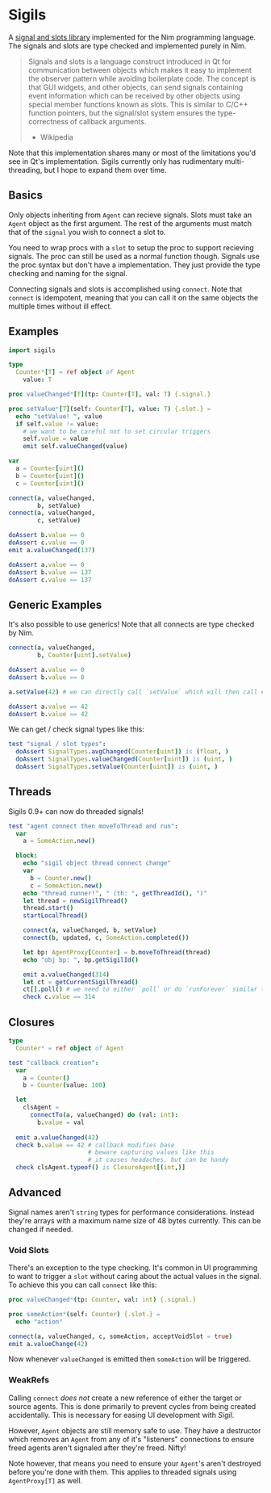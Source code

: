 # Sigils

A [signal and slots library](https://en.wikipedia.org/wiki/Signals_and_slots) implemented for the Nim programming language. The signals and slots are type checked and implemented purely in Nim.

> Signals and slots is a language construct introduced in Qt for communication between objects which makes it easy to implement the observer pattern while avoiding boilerplate code. The concept is that GUI widgets, and other objects, can send signals containing event information which can be received by other objects using special member functions known as slots. This is similar to C/C++ function pointers, but the signal/slot system ensures the type-correctness of callback arguments.
> - Wikipedia

Note that this implementation shares many or most of the limitations you'd see in Qt's implementation. Sigils currently only has rudimentary multi-threading, but I hope to expand them over time.

## Basics

Only objects inheriting from `Agent` can recieve signals. Slots must take an `Agent` object as the first argument. The rest of the arguments must match that of the `signal` you wish to connect a slot to.

You need to wrap procs with a `slot` to setup the proc to support recieving signals. The proc can still be used as a normal function though. Signals use the proc syntax but don't have a implementation. They just provide the type checking and naming for the signal.

Connecting signals and slots is accomplished using `connect`. Note that `connect` is idempotent, meaning that you can call it on the same objects the multiple times without ill effect.

## Examples

```nim
import sigils

type
  Counter*[T] = ref object of Agent
    value: T

proc valueChanged*[T](tp: Counter[T], val: T) {.signal.}

proc setValue*[T](self: Counter[T], value: T) {.slot.} =
  echo "setValue! ", value
  if self.value != value:
    # we want to be careful not to set circular triggers
    self.value = value
    emit self.valueChanged(value)

var
  a = Counter[uint]()
  b = Counter[uint]()
  c = Counter[uint]()

connect(a, valueChanged,
        b, setValue)
connect(a, valueChanged,
        c, setValue)

doAssert b.value == 0
doAssert c.value == 0
emit a.valueChanged(137)

doAssert a.value == 0
doAssert b.value == 137
doAssert c.value == 137
```

## Generic Examples

It's also possible to use generics! Note that all connects are type checked by Nim.

```nim
connect(a, valueChanged,
        b, Counter[uint].setValue)

doAssert a.value == 0
doAssert b.value == 0

a.setValue(42) # we can directly call `setValue` which will then call emit

doAssert a.value == 42
doAssert b.value == 42
```

We can get / check signal types like this:

```nim
test "signal / slot types":
  doAssert SignalTypes.avgChanged(Counter[uint]) is (float, )
  doAssert SignalTypes.valueChanged(Counter[uint]) is (uint, )
  doAssert SignalTypes.setValue(Counter[uint]) is (uint, )
```

## Threads

Sigils 0.9+ can now do threaded signals! 

```nim
test "agent connect then moveToThread and run":
  var
    a = SomeAction.new()

  block:
    echo "sigil object thread connect change"
    var
      b = Counter.new()
      c = SomeAction.new()
    echo "thread runner!", " (th: ", getThreadId(), ")"
    let thread = newSigilThread()
    thread.start()
    startLocalThread()

    connect(a, valueChanged, b, setValue)
    connect(b, updated, c, SomeAction.completed())

    let bp: AgentProxy[Counter] = b.moveToThread(thread)
    echo "obj bp: ", bp.getSigilId()

    emit a.valueChanged(314)
    let ct = getCurrentSigilThread()
    ct[].poll() # we need to either `poll` or do `runForever` similar to async
    check c.value == 314
```

## Closures

```nim
type
  Counter* = ref object of Agent

test "callback creation":
  var
    a = Counter()
    b = Counter(value: 100)

  let
    clsAgent =
      connectTo(a, valueChanged) do (val: int):
        b.value = val
  
  emit a.valueChanged(42)
  check b.value == 42 # callback modifies base
                      # beware capturing values like this
                      # it causes headaches, but can be handy
  check clsAgent.typeof() is ClosureAgent[(int,)]
```


## Advanced

Signal names aren't `string` types for performance considerations. Instead they're arrays with a maximum name size of 48 bytes currently. This can be changed if needed.

### Void Slots

There's an exception to the type checking. It's common in UI programming to want to trigger a `slot` without caring about the actual values in the signal. To achieve this you can call `connect` like this:

```nim
proc valueChanged*(tp: Counter, val: int) {.signal.}

proc someAction*(self: Counter) {.slot.} =
  echo "action"

connect(a, valueChanged, c, someAction, acceptVoidSlot = true)
emit a.valueChange(42)
```

Now whenever `valueChanged` is emitted then `someAction` will be triggered.

### WeakRefs

Calling `connect` _does not_ create a new reference of either the target or source agents. This is done primarily to prevent cycles from being created accidentally. This is necessary for easing UI development with _Sigil_.

However, `Agent` objects are still memory safe to use. They have a destructor which removes an `Agent` from any of it's "listeners" connections to ensure freed agents aren't signaled after they're freed. Nifty!

Note however, that means you need to ensure your `Agent`'s aren't destroyed before you're done with them. This applies to threaded signals using `AgentProxy[T]` as well.
